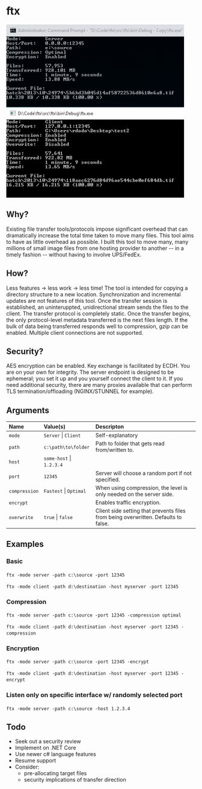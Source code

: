 # ftx

![Screenshot](/docs/screenshot.png?raw=true)

## Why?
Existing file transfer tools/protocols impose significant overhead that can dramatically increase the total time taken to move many files. This tool aims to have as little overhead as possible. I built this tool to move many, many millions of small image files from one hosting provider to another -- in a timely fashion -- without having to involve UPS/FedEx.

## How?
Less features -> less work -> less time! The tool is intended for copying a directory structure to a new location. Synchronization and incremental updates are not features of this tool. Once the transfer session is established, an uninteruppted, unidirectional stream sends the files to the client. The transfer protocol is completely static. Once the transfer begins, the only protocol-level metadata transferred is the next files length. If the bulk of data being transferred responds well to compression, gzip can be enabled. Multiple client connections are not supported.

## Security?
AES encryption can be enabled. Key exchange is facilitated by ECDH. You are on your own for integrity. The server endpoint is designed to be ephemeral; you set it up and you yourself connect the client to it. If you need additional security, there are many proxies available that can perform TLS termination/offloading (NGINX/STUNNEL for example).

## Arguments

| Name           | Value(s)                 | Descripton            
| :------------- |:-------------------------| :---------------------
| `mode`         | `Server` \| `Client`     | Self-explanatory
| `path`         | `c:\path\to\folder`      | Path to folder that gets read from/written to.
| `host`         | `some-host` \| `1.2.3.4` |  
| `port`         | `12345`                  |  Server will choose a random port if not specified.
| `compression`  | `Fastest` \| `Optimal`   | When using compression, the level is only needed on the server side.
| `encrypt`      |                          | Enables traffic encryption.
| `overwrite`    | `true` \| `false`        | Client side setting that prevents files from being overwritten. Defaults to false.

## Examples

### Basic

`ftx -mode server -path c:\source -port 12345`

`ftx -mode client -path d:\destination -host myserver -port 12345`

### Compression

`ftx -mode server -path c:\source -port 12345 -compression optimal`

`ftx -mode client -path d:\destination -host myserver -port 12345 -compression`

### Encryption

`ftx -mode server -path c:\source -port 12345 -encrypt`

`ftx -mode client -path d:\destination -host myserver -port 12345 -encrypt`

### Listen only on specific interface w/ randomly selected port

`ftx -mode server -path c:\source -host 1.2.3.4`

## Todo
- Seek out a security review
- Implement on .NET Core
- Use newer c# language features
- Resume support
- Consider:
    - pre-allocating target files
    - security implications of transfer direction
